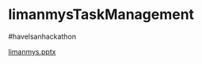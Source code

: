# limanmysTaskManagement
#havelsanhackathon

[limanmys.pptx](https://github.com/RumeysaCeylan/limanmysTaskManagement/files/8715481/limanmys.pptx)
